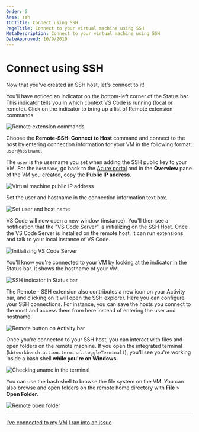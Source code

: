 ```yaml
---
Order: 5
Area: ssh
TOCTitle: Connect using SSH
PageTitle: Connect to your virtual machine using SSH
MetaDescription: Connect to your virtual machine using SSH
DateApproved: 10/9/2019
---
```

# Connect using SSH

Now that you've created an SSH host, let's connect to it!

You'll have noticed an indicator on the bottom-left corner of the Status bar. This indicator tells you in which context VS Code is running (local or remote). Click on the indicator to bring up a list of Remote extension commands.

![Remote extension commands](../images/ssh/remote-commands.png)

Choose the **Remote-SSH: Connect to Host** command and connect to the host by entering connection information for your VM in the following format: `user@hostname`.

The `user` is the username you set when adding the SSH public key to your VM. For the `hostname`, go back to the [Azure portal](https://portal.azure.com) and in the **Overview** pane of the VM you created, copy the **Public IP address**.

![Virtual machine public IP address](../images/ssh/vm-public-ip-address.png)

Set the user and hostname in the connection information text box.

![Set user and host name](../images/ssh/set-user-host.png)

VS Code will now open a new window (instance). You'll then see a notification that the "VS Code Server" is initializing on the SSH Host. Once the VS Code Server is installed on the remote host, it can run extensions and talk to your local instance of VS Code.

![Initializing VS Code Server](../images/ssh/init-vs-code-server.png)

You'll know you're connected to your VM by looking at the indicator in the Status bar. It shows the hostname of your VM.

![SSH indicator in Status bar](../images/ssh/ssh-status-bar.png)

The Remote - SSH extension also contributes a new icon on your Activity bar, and clicking on it will open the SSH explorer. Here you can configure your SSH connections. For instance, you can save the hosts you connect to the most and access them from here instead of entering the user and hostname.

![Remote button on Activity bar](../images/ssh/remote-on-activity-bar.png)

Once you're connected to your SSH host, you can interact with files and open folders on the remote machine. If you open the integrated terminal (`kb(workbench.action.terminal.toggleTerminal)`), you'll see you're working inside a bash shell **while you're on Windows**.

![Checking uname in the terminal](../images/ssh/check-uname.png)

You can use the bash shell to browse the file system on the VM. You can also browse and open folders on the remote home directory with **File** > **Open Folder**.

![Remote open folder](../images/ssh/remote-open-folder.png)

----

<a class="tutorial-next-btn" href="/remote-tutorials/ssh/create-website">I've connected to my VM</a> <a class="tutorial-feedback-btn" onclick="reportIssue('remote-tutorials-ssh', 'connect-to-vm')" href="javascript:void(0)">I ran into an issue</a>
